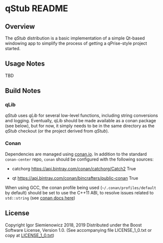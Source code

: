 # qStub README

## Overview

The *qStub* distribution is a basic implementation of a simple Qt-based
windowing app to simplify the process of getting a qPrise-style project
started.

## Usage Notes

TBD

## Build Notes

### qLib

*qStub* uses *qLib* for several low-level functions, including string
conversions and logging. Eventually, qLib should be made available as a conan
package (see below), but for now, it simply needs to be in the same directory as the
*qStub* checkout (or the project derived from *qStub*).

### Conan

Dependencies are managed using [conan.io](https://conan.io). In addition to
the standard `conan-center` repo, `conan` should be configured with the
following sources:

* catchorg https://api.bintray.com/conan/catchorg/Catch2 True

* qt https://api.bintray.com/conan/bincrafters/public-conan True

When using GCC, the conan profile being used (`~/.conan/profiles/default` by
default) should be set to use the C++11 ABI, to resolve issues related to
`std::string` (see [conan docs
here](https://docs.conan.io/en/latest/howtos/manage_gcc_abi.html))

## License

Copyright Igor Siemienowicz 2018, 2019
Distributed under the Boost Software License, Version 1.0. (See accompanying
file LICENSE_1_0.txt or copy at
[LICENSE_1_0.txt](https://www.boost.org/LICENSE_1_0.txt))
